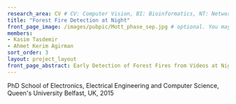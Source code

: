```yaml
---
research_area: CV # CV: Computer Vision, BI: Bioinformatics, NT: Network, ML: Machine Learning
title: "Forest Fire Detection at Night"
front_page_image: /images/pubpic/Mott_phase_sep.jpg # optional. You may leave it blank 
members:
- Kasim Tasdemir
- Ahmet Kerim Agirman
sort_order: 3 
layout: project_layout
front_page_abstract: Early Detection of Forest Fires from Videos at Night is a challanging problem. Ahmet Kerim Agirman, is addressing this problem in his PhD research.
---
```

PhD School of Electronics, Electrical Engineering and Computer Science, Queen's University Belfast, UK, 2015
